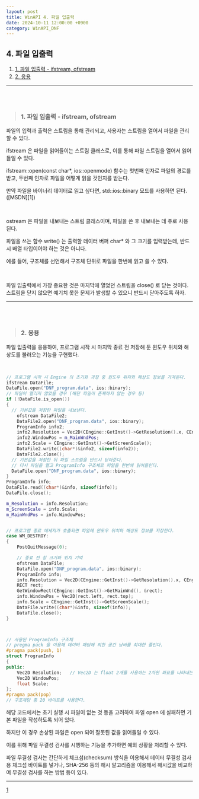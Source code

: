 ```yaml
---
layout: post
title: WinAPI 4. 파일 입출력
date: 2024-10-11 12:00:00 +0900
category: WinAPI_DNF
---
```


## 4. 파일 입출력

1. [1. 파일 입출력 - ifstream, ofstream](#1-파일-입출력---ifstream-ofstream)
2. [2. 응용](#2-응용)

---

<br><br>

>### 1. 파일 입출력 - ifstream, ofstream

파일의 입력과 출력은 스트림을 통해 관리되고, 사용자는 스트림을 열어서 파일을 관리할 수 있다.

ifstream 은 파일을 읽어들이는 스트림 클래스로, 이를 통해 파일 스트림을 열어서 읽어들일 수 있다.

ifstream::open(const char*, ios::openmode) 함수는 첫번째 인자로 파일의 경로를 받고, 두번째 인자로 파일을 어떻게 읽을 것인지를 받는다.

만약 파일을 바이너리 데이터로 읽고 싶다면, std::ios::binary 모드를 사용하면 된다. ([MSDN][1])

<br>

ostream 은 파일을 내보내는 스트림 클래스이며, 파일을 쓴 후 내보내는 데 주로 사용된다.

파일을 쓰는 함수 write() 는 출력할 데이터 버퍼 char* 와 그 크기를 입력받는데, 반드시 배열 타입이어야 하는 것은 아니다.

예를 들어, 구조체를 선언해서 구조체 단위로 파일을 한번에 읽고 쓸 수 있다.

<br>

파일 입출력에서 가장 중요한 것은 마지막에 열었던 스트림을 close() 로 닫는 것이다.
스트림을 닫지 않으면 예기치 못한 문제가 발생할 수 있으니 반드시 닫아주도록 하자.

---

<br><br>

>### 2. 응용

파일 입출력을 응용하여, 프로그램 시작 시 마지막 종료 전 저장해 둔 윈도우 위치와 해상도를 불러오는 기능을 구현했다.

<br>

```cpp
// 프로그램 시작 시 Engine 의 초기화 과정 중 윈도우 위치와 해상도 정보를 가져온다.
ifstream DataFile;
DataFile.open("DNF_program.data", ios::binary);
// 파일이 열리지 않았을 경우 (해단 파일이 존재하지 않는 경우 등)
if (!DataFile.is_open())  
{
  // 기본값을 저장한 파일을 내보낸다.
	ofstream DataFile2;
	DataFile2.open("DNF_program.data", ios::binary);
	ProgramInfo info2;
	info2.Resolution = Vec2D(CEngine::GetInst()->GetResolution().x, CEngine::GetInst()->GetResolution().y);
	info2.WindowPos = m_MainWndPos;
	info2.Scale = CEngine::GetInst()->GetScreenScale();
	DataFile2.write((char*)&info2, sizeof(info2));
	DataFile2.close();
  // 기본값을 저장한 뒤 파일 스트림을 반드시 닫아준다.
  // 다시 파일을 열고 ProgramInfo 구조체로 파일을 한번에 읽어들인다.
  DataFile.open("DNF_program.data", ios::binary);
}
ProgramInfo info;
DataFile.read((char*)&info, sizeof(info));
DataFile.close();

m_Resolution = info.Resolution;
m_ScreenScale = info.Scale;
m_MainWndPos = info.WindowPos;


// 프로그램 종료 메세지가 호출되면 파일에 윈도우 위치와 해상도 정보를 저장한다.
case WM_DESTROY:
{
    PostQuitMessage(0);

    // 종료 전 창 크기와 위치 기억
    ofstream DataFile;
    DataFile.open("DNF_program.data", ios::binary);
    ProgramInfo info;
    info.Resolution = Vec2D(CEngine::GetInst()->GetResolution().x, CEngine::GetInst()->GetResolution().y);
    RECT rect;
    GetWindowRect(CEngine::GetInst()->GetMainWnd(), &rect);
    info.WindowPos = Vec2D(rect.left, rect.top);
    info.Scale = CEngine::GetInst()->GetScreenScale();
    DataFile.write((char*)&info, sizeof(info));
    DataFile.close();
}



// 사용된 ProgramInfo 구조체
// pregma pack 을 이용해 데이터 패딩에 의한 공간 낭비를 최대한 줄인다.
#pragma pack(push, 1)
struct ProgramInfo
{
public:
	Vec2D Resolution;   // Vec2D 는 float 2개를 사용하는 2차원 좌표를 나타내는 구조체이다.
	Vec2D WindowPos;
	float Scale;
};
#pragma pack(pop)
// 구조체당 총 20 바이트를 사용한다.

```

해당 코드에서는 초기 실행 시 파일이 없는 것 등을 고려하여 파일 open 에 실패하면 기본 파일을 작성하도록 되어 있다.

하지만 이 경우 손상된 파일은 open 되어 잘못된 값을 읽어들일 수 있다.

이를 위해 파일 무결성 검사를 시행하는 기능을 추가하면 예외 상황을 처리할 수 있다.

파일 무결성 검사는 간단하게 체크섬(checksum) 방식을 이용해서 데이터 무결성 검사용 체크섬 바이트를 넣거나, SHA-256 등의 해시 알고리즘을 이용해서 해시값을 비교하여 무결성 검사를 하는 방법 등이 있다.


---

[1](https://learn.microsoft.com/ko-kr/cpp/standard-library/ios-base-class?view=msvc-170#openmode)